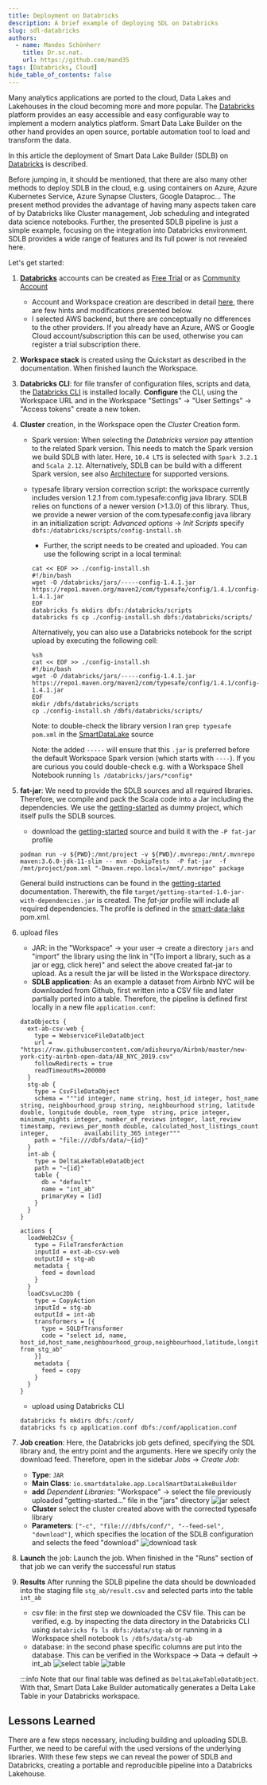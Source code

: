 ```yaml
---
title: Deployment on Databricks
description: A brief example of deploying SDL on Databricks
slug: sdl-databricks
authors:
  - name: Mandes Schönherr
    title: Dr.sc.nat.
    url: https://github.com/mand35
tags: [Databricks, Cloud]
hide_table_of_contents: false
---
```


Many analytics applications are ported to the cloud, Data Lakes and Lakehouses in the cloud becoming more and more popular. 
The [Databricks](https://databricks.com) platform provides an easy accessible and easy configurable way to implement a modern analytics platform. 
Smart Data Lake Builder on the other hand provides an open source, portable automation tool to load and transform the data.

In this article the deployment of Smart Data Lake Builder (SDLB) on [Databricks](https://databricks.com) is described. 

<!--truncate-->

Before jumping in, it should be mentioned, that there are also many other methods to deploy SDLB in the cloud, e.g. using containers on Azure, Azure Kubernetes Service, Azure Synapse Clusters, Google Dataproc...
The present method provides the advantage of having many aspects taken care of by Databricks like Cluster management, Job scheduling and integrated data science notebooks.
Further, the presented SDLB pipeline is just a simple example, focusing on the integration into Databricks environment. 
SDLB provides a wide range of features and its full power is not revealed here. 

Let's get started:

1. [**Databricks**](https://databricks.com) accounts can be created as [Free Trial](https://databricks.com/try-databricks) or as [Community Account](https://community.databricks.com/s/login/SelfRegister)
    - Account and Workspace creation are described in detail [here](https://docs.databricks.com/getting-started/account-setup.html), there are few hints and modifications presented below.
    - I selected AWS backend, but there are conceptually no differences to the other providers. If you already have an Azure, AWS or Google Cloud account/subscription this can be used, otherwise you can register a trial subscription there. 
1. **Workspace stack** is created using the Quickstart as described in the documentation. When finished launch the Workspace.
1. **Databricks CLI**: for file transfer of configuration files, scripts and data, the [Databricks CLI](https://docs.databricks.com/dev-tools/cli/index.html) is installed locally. **Configure** the CLI, using the Workspace URL and in the Workspace "Settings" -> "User Settings" -> "Access tokens" create a new token.
1. **Cluster** creation, in the Workspace open the *Cluster* Creation form.
    - Spark version: When selecting the *Databricks version* pay attention to the related Spark version. 
      This needs to match the Spark version we build SDLB with later. Here, `10.4 LTS` is selected with `Spark 3.2.1` and `Scala 2.12`. 
      Alternatively, SDLB can be build with a different Spark version, see also [Architecture](../../docs/architecture) for supported versions. 
    - typesafe library version correction script: the workspace currently includes version 1.2.1 from com.typesafe:config java library. 
      SDLB relies on functions of a newer version (>1.3.0) of this library. 
      Thus, we provide a newer version of the com.typesafe:config java library in an initialization script: *Advanced options* -> *Init Scripts* specify `dbfs:/databricks/scripts/config-install.sh`
        + Further, the script needs to be created and uploaded. You can use the following script in a local terminal:
        ```
        cat << EOF >> ./config-install.sh
        #!/bin/bash
        wget -O /databricks/jars/-----config-1.4.1.jar https://repo1.maven.org/maven2/com/typesafe/config/1.4.1/config-1.4.1.jar
        EOF
        databricks fs mkdirs dbfs:/databricks/scripts
        databricks fs cp ./config-install.sh dbfs:/databricks/scripts/
        ```
		
		Alternatively, you can also use a Databricks notebook for the script upload by executing the following cell:
		```
		%sh
		cat << EOF >> ./config-install.sh
		#!/bin/bash
		wget -O /databricks/jars/-----config-1.4.1.jar https://repo1.maven.org/maven2/com/typesafe/config/1.4.1/config-1.4.1.jar
		EOF
		mkdir /dbfs/databricks/scripts
		cp ./config-install.sh /dbfs/databricks/scripts/
		```

        Note: to double-check the library version I ran `grep typesafe pom.xml` in the [SmartDataLake](https://github.com/smart-data-lake/smart-data-lake.git) source

        Note: the added `-----` will ensure that this `.jar` is preferred before the default Workspace Spark version (which starts with `----`). 
        If you are curious you could double-check e.g. with a Workspace Shell Notebook running `ls /databricks/jars/*config*`

2. **fat-jar**:
       We need to provide the SDLB sources and all required libraries. Therefore, we compile and pack the Scala code into a Jar including the dependencies. We use the [getting-started](https://github.com/smart-data-lake/getting-started.git) as dummy project, which itself pulls the SDLB sources. 
    - download the [getting-started](https://github.com/smart-data-lake/getting-started.git) source and build it with the `-P fat-jar` profile
    ```
    podman run -v ${PWD}:/mnt/project -v ${PWD}/.mvnrepo:/mnt/.mvnrepo maven:3.6.0-jdk-11-slim -- mvn -DskipTests  -P fat-jar  -f /mnt/project/pom.xml "-Dmaven.repo.local=/mnt/.mvnrepo" package
    ```
    General build instructions can be found in the [getting-started](../../docs/getting-started/setup#compile-scala-classes) documentation. 
    Therewith, the file `target/getting-started-1.0-jar-with-dependencies.jar` is created. 
    The *fat-jar* profile will include all required dependencies. The profile is defined in the [smart-data-lake](https://github.com/smart-data-lake/smart-data-lake) pom.xml.

3. upload files
	- JAR: in the "Workspace" -> your user -> create a directory `jars` and "import" the library using the link in "(To import a library, such as a jar or egg, click here)" and select the above created fat-jar to upload. As a result the jar will be listed in the Workspace directory. 
	- **SDLB application**: As an example a dataset from Airbnb NYC will be downloaded from Github, first written into a CSV file and later partially ported into a table. Therefore, the pipeline is defined first locally in a new file `application.conf`:
	```
	dataObjects {
	  ext-ab-csv-web {
	    type = WebserviceFileDataObject
	    url = "https://raw.githubusercontent.com/adishourya/Airbnb/master/new-york-city-airbnb-open-data/AB_NYC_2019.csv"
	    followRedirects = true
	    readTimeoutMs=200000
	  }
	  stg-ab {
	    type = CsvFileDataObject
	    schema = """id integer, name string, host_id integer, host_name string, neighbourhood_group string, neighbourhood string, latitude double, longitude double, room_type  string, price integer, minimum_nights integer, number_of_reviews integer, last_review timestamp, reviews_per_month double, calculated_host_listings_count integer,          availability_365 integer"""
	    path = "file:///dbfs/data/~{id}"
	  }
	  int-ab {
	    type = DeltaLakeTableDataObject
	    path = "~{id}"
	    table {
	      db = "default"
	      name = "int_ab"
	      primaryKey = [id]
	    }
	  }
	}

	actions {
	  loadWeb2Csv {
	    type = FileTransferAction
	    inputId = ext-ab-csv-web
	    outputId = stg-ab
	    metadata {
	      feed = download
	    }
	  }
	  loadCsvLoc2Db {
	    type = CopyAction
	    inputId = stg-ab
	    outputId = int-ab
	    transformers = [{
	      type = SQLDfTransformer
	      code = "select id, name, host_id,host_name,neighbourhood_group,neighbourhood,latitude,longitude from stg_ab"
	    }]
	    metadata {
	      feed = copy
	    }
	  }
	}
	```
	- upload using Databricks CLI 
	```
	databricks fs mkdirs dbfs:/conf/
	databricks fs cp application.conf dbfs:/conf/application.conf
	```

1. **Job creation**:
	Here, the Databricks job gets defined, specifying the SDL library and, the entry point and the arguments. Here we specify only the download feed. 
	Therefore, open in the sidebar *Jobs* -> *Create Job*: 
	- **Type**: `JAR`
	- **Main Class**: `io.smartdatalake.app.LocalSmartDataLakeBuilder`
	- **add** *Dependent Libraries*: "Workspace" -> select the file previously uploaded "getting-started..." file in the "jars" directory
	![jar select](add_library.png)
	- **Cluster** select the cluster created above with the corrected typesafe library
	- **Parameters**: `["-c", "file:///dbfs/conf/", "--feed-sel", "download"]`, which specifies the location of the SDLB configuration and selects the feed "download"
	![download task](download_task.png)

1. **Launch** the job: 
	Launch the job. 
	When finished in the "Runs" section of that job we can verify the successful run status

1. **Results**
    After running the SDLB pipeline the data should be downloaded into the staging file `stg_ab/result.csv` and selected parts into the table `int_ab`
    - csv file: in the first step we downloaded the CSV file. This can be verified, e.g. by inspecting the data directory in the Databricks CLI using `databricks fs ls dbfs:/data/stg-ab` or running in a Workspace shell notebook `ls /dbfs/data/stg-ab`
    - database: in the second phase specific columns are put into the database. This can be verified in the Workspace -> Data -> default -> int_ab
    ![select table](select_table.png)
    ![table](table.png)

    :::info
    Note that our final table was defined as `DeltaLakeTableDataObject`.
		With that, Smart Data Lake Builder automatically generates a Delta Lake Table in your Databricks workspace. 


## Lessons Learned
There are a few steps necessary, including building and uploading SDLB. 
Further, we need to be careful with the used versions of the underlying libraries. 
With these few steps we can reveal the power of SDLB and Databricks, creating a portable and reproducible pipeline into a Databricks Lakehouse.  
